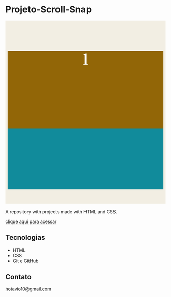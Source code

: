 # Projeto-Scroll-Snap

![preview](./github/preview.png)



A repository with projects made with HTML and CSS.

[clique aqui para acessar](https://hotavio10.github.io/Projeto-Scroll-Snap/)

## Tecnologias

- HTML
- CSS
- Git e GitHub

## Contato

hotavio10@gmail.com

